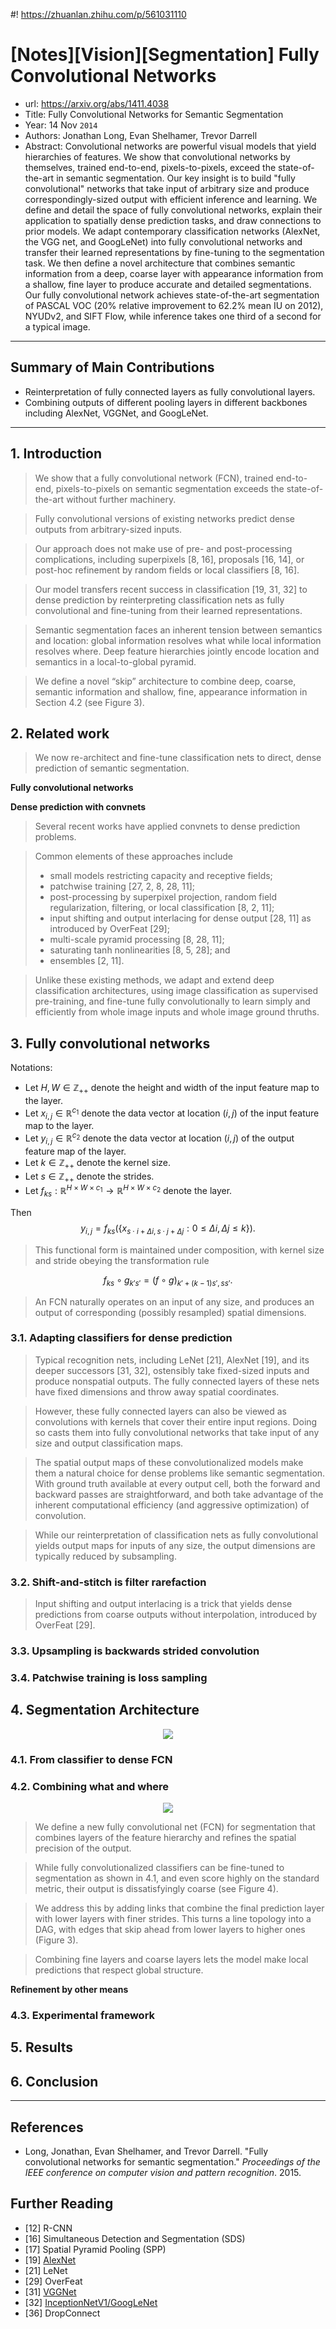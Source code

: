 #! https://zhuanlan.zhihu.com/p/561031110
# [Notes][Vision][Segmentation] Fully Convolutional Networks

* url: https://arxiv.org/abs/1411.4038
* Title: Fully Convolutional Networks for Semantic Segmentation
* Year: 14 Nov `2014`
* Authors: Jonathan Long, Evan Shelhamer, Trevor Darrell
* Abstract: Convolutional networks are powerful visual models that yield hierarchies of features. We show that convolutional networks by themselves, trained end-to-end, pixels-to-pixels, exceed the state-of-the-art in semantic segmentation. Our key insight is to build "fully convolutional" networks that take input of arbitrary size and produce correspondingly-sized output with efficient inference and learning. We define and detail the space of fully convolutional networks, explain their application to spatially dense prediction tasks, and draw connections to prior models. We adapt contemporary classification networks (AlexNet, the VGG net, and GoogLeNet) into fully convolutional networks and transfer their learned representations by fine-tuning to the segmentation task. We then define a novel architecture that combines semantic information from a deep, coarse layer with appearance information from a shallow, fine layer to produce accurate and detailed segmentations. Our fully convolutional network achieves state-of-the-art segmentation of PASCAL VOC (20% relative improvement to 62.2% mean IU on 2012), NYUDv2, and SIFT Flow, while inference takes one third of a second for a typical image.

----------------------------------------------------------------------------------------------------

## Summary of Main Contributions

* Reinterpretation of fully connected layers as fully convolutional layers.
* Combining outputs of different pooling layers in different backbones including AlexNet, VGGNet, and GoogLeNet.

----------------------------------------------------------------------------------------------------

## 1. Introduction

> We show that a fully convolutional network (FCN), trained end-to-end, pixels-to-pixels on semantic segmentation exceeds the state-of-the-art without further machinery.

> Fully convolutional versions of existing networks predict dense outputs from arbitrary-sized inputs.

> Our approach does not make use of pre- and post-processing complications, including superpixels [8, 16], proposals [16, 14], or post-hoc refinement by random fields or local classifiers [8, 16].

> Our model transfers recent success in classification [19, 31, 32] to dense prediction by reinterpreting classification nets as fully convolutional and fine-tuning from their learned representations.

> Semantic segmentation faces an inherent tension between semantics and location: global information resolves what while local information resolves where. Deep feature hierarchies jointly encode location and semantics in a local-to-global pyramid.

> We define a novel “skip” architecture to combine deep, coarse, semantic information and shallow, fine, appearance information in Section 4.2 (see Figure 3).

## 2. Related work

> We now re-architect and fine-tune classification nets to direct, dense prediction of semantic segmentation.

**Fully convolutional networks**

**Dense prediction with convnets**

> Several recent works have applied convnets to dense prediction problems.

> Common elements of these approaches include
> * small models restricting capacity and receptive fields;
> * patchwise training [27, 2, 8, 28, 11];
> * post-processing by superpixel projection, random field regularization, filtering, or local classification [8, 2, 11];
> * input shifting and output interlacing for dense output [28, 11] as introduced by OverFeat [29];
> * multi-scale pyramid processing [8, 28, 11];
> * saturating tanh nonlinearities [8, 5, 28]; and
> * ensembles [2, 11].

> Unlike these existing methods, we adapt and extend deep classification architectures, using image classification as supervised pre-training, and fine-tune fully convolutionally to learn simply and efficiently from whole image inputs and whole image ground thruths.

## 3. Fully convolutional networks

Notations:
* Let $H, W \in \mathbb{Z}_{++}$ denote the height and width of the input feature map to the layer.
* Let $x_{i,j} \in \mathbb{R}^{c_{1}}$ denote the data vector at location $(i, j)$ of the input feature map to the layer.
* Let $y_{i,j} \in \mathbb{R}^{c_{2}}$ denote the data vector at location $(i, j)$ of the output feature map of the layer.
* Let $k \in \mathbb{Z}_{++}$ denote the kernel size.
* Let $s \in \mathbb{Z}_{++}$ denote the strides.
* Let $f_{ks}: \mathbb{R}^{H \times W \times c_{1}} \to \mathbb{R}^{H \times W \times c_{2}}$ denote the layer.

Then
$$y_{i,j} = f_{ks}(\{x_{s \cdot i+\Delta{i}, s \cdot j + \Delta{j}}: 0 \leq \Delta{i}, \Delta{j} \leq k\}).$$

> This functional form is maintained under composition, with kernel size and stride obeying the transformation rule

$$f_{ks} \circ g_{k's'} = (f \circ g)_{k'+(k-1)s', ss'}.$$

> An FCN naturally operates on an input of any size, and produces an output of corresponding (possibly resampled) spatial dimensions.

### 3.1. Adapting classifiers for dense prediction

> Typical recognition nets, including LeNet [21], AlexNet [19], and its deeper successors [31, 32], ostensibly take fixed-sized inputs and produce nonspatial outputs. The fully connected layers of these nets have fixed dimensions and throw away spatial coordinates.

> However, these fully connected layers can also be viewed as convolutions with kernels that cover their entire input regions. Doing so casts them into fully convolutional networks that take input of any size and output classification maps.

> The spatial output maps of these convolutionalized models make them a natural choice for dense problems like semantic segmentation. With ground truth available at every output cell, both the forward and backward passes are straightforward, and both take advantage of the inherent computational efficiency (and aggressive optimization) of convolution.

> While our reinterpretation of classification nets as fully convolutional yields output maps for inputs of any size, the output dimensions are typically reduced by subsampling.

### 3.2. Shift-and-stitch is filter rarefaction

> Input shifting and output interlacing is a trick that yields dense predictions from coarse outputs without interpolation, introduced by OverFeat [29].

### 3.3. Upsampling is backwards strided convolution

### 3.4. Patchwise training is loss sampling

## 4. Segmentation Architecture

<p align="center">
    <img src="FCN_figure_1.png">
</p>

### 4.1. From classifier to dense FCN

### 4.2. Combining what and where

<p align="center">
    <img src="FCN_figure_3.png">
</p>

> We define a new fully convolutional net (FCN) for segmentation that combines layers of the feature hierarchy and refines the spatial precision of the output.

> While fully convolutionalized classifiers can be fine-tuned to segmentation as shown in 4.1, and even score highly on the standard metric, their output is dissatisfyingly coarse (see Figure 4).

> We address this by adding links that combine the final prediction layer with lower layers with finer strides. This turns a line topology into a DAG, with edges that skip ahead from lower layers to higher ones (Figure 3).

> Combining fine layers and coarse layers lets the model make local predictions that respect global structure.

**Refinement by other means**

### 4.3. Experimental framework

## 5. Results

## 6. Conclusion

----------------------------------------------------------------------------------------------------

## References

* Long, Jonathan, Evan Shelhamer, and Trevor Darrell. "Fully convolutional networks for semantic segmentation." *Proceedings of the IEEE conference on computer vision and pattern recognition*. 2015.

## Further Reading

* [12] R-CNN
* [16] Simultaneous Detection and Segmentation (SDS)
* [17] Spatial Pyramid Pooling (SPP)
* [19] [AlexNet](https://zhuanlan.zhihu.com/p/565285454)
* [21] LeNet
* [29] OverFeat
* [31] [VGGNet](https://zhuanlan.zhihu.com/p/563314926)
* [32] [InceptionNetV1/GoogLeNet](https://zhuanlan.zhihu.com/p/564141144)
* [36] DropConnect
